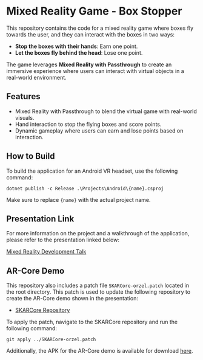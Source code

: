 
# Mixed Reality Game - Box Stopper

This repository contains the code for a mixed reality game where boxes fly towards the user, and they can interact with the boxes in two ways:
- **Stop the boxes with their hands**: Earn one point.
- **Let the boxes fly behind the head**: Lose one point.

The game leverages **Mixed Reality with Passthrough** to create an immersive experience where users can interact with virtual objects in a real-world environment.

## Features
- Mixed Reality with Passthrough to blend the virtual game with real-world visuals.
- Hand interaction to stop the flying boxes and score points.
- Dynamic gameplay where users can earn and lose points based on interaction.

## How to Build

To build the application for an Android VR headset, use the following command:

```
dotnet publish -c Release .\Projects\Android\{name}.csproj
```

Make sure to replace `{name}` with the actual project name.

## Presentation Link

For more information on the project and a walkthrough of the application, please refer to the presentation linked below:

[Mixed Reality Development Talk](https://dataexpertsnb-my.sharepoint.com/:p:/g/personal/chris_papenfuss_data-experts_de/EfOatqd2T0tBmEbM9lO3ItEBlBED93EszzctDz3WDDyoXA?e=KMFssb)

## AR-Core Demo

This repository also includes a patch file `SKARCore-orzel.patch` located in the root directory. This patch is used to update the following repository to create the AR-Core demo shown in the presentation:

- [SKARCore Repository](https://github.com/maluoi/SKARCore.git)

To apply the patch, navigate to the SKARCore repository and run the following command:

```
git apply ../SKARCore-orzel.patch
```

Additionally, the APK for the AR-Core demo is available for download [here](https://dataexpertsnb-my.sharepoint.com/:u:/g/personal/chris_papenfuss_data-experts_de/EUhoOM7u1ABJpmXt8jDAuJUBxEMIGtenMwyGIHrf-IeSKQ?e=I2Edrj).

